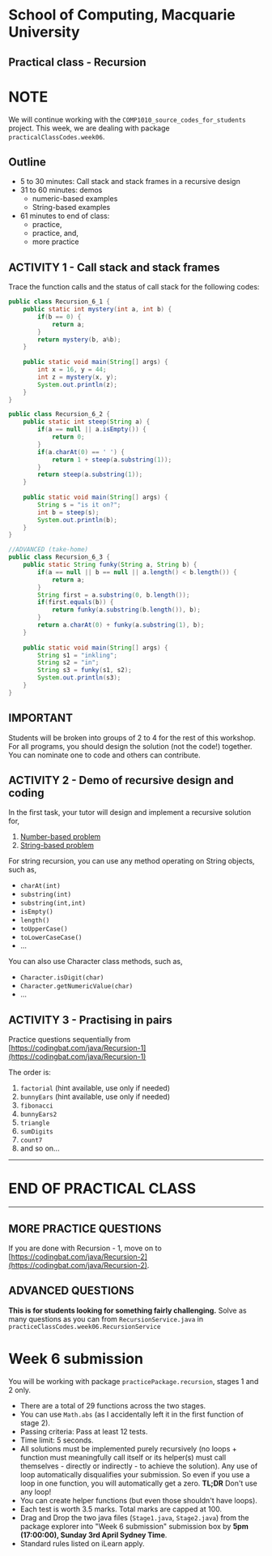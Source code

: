 # School of Computing, Macquarie University

## Practical class - Recursion

# NOTE

We will continue working with the `COMP1010_source_codes_for_students` project. This week, we are dealing with package `practicalClassCodes.week06`.

## Outline

- 5 to 30 minutes: Call stack and stack frames in a recursive design
- 31 to 60 minutes: demos
	- numeric-based examples
	- String-based examples
- 61 minutes to end of class: 
	- practice,
	- practice, and, 
	- more practice

## ACTIVITY 1 - Call stack and stack frames

Trace the function calls and the status of call stack for the following codes:

```java
public class Recursion_6_1 {
	public static int mystery(int a, int b) {
   		if(b == 0) {
			return a;
		}
		return mystery(b, a%b);
	}
	
	public static void main(String[] args) {
		int x = 16, y = 44;
		int z = mystery(x, y);
		System.out.println(z);
	}
}
```

<!--Solution:

```
main ->
mystery(16, 44) ->
mystery(44, 16) ->
mystery(16, 12) ->
mystery(12, 4) ->
mystery(4, 0) returns
4 all the way back to main
```-->

```java
public class Recursion_6_2 {
	public static int steep(String a) {
   		if(a == null || a.isEmpty()) {
			return 0;
		}
		if(a.charAt(0) == ' ') {
			return 1 + steep(a.substring(1));
		}
		return steep(a.substring(1));
	}
	
	public static void main(String[] args) {
		String s = "is it on?";
		int b = steep(s);
		System.out.println(b);
	}
}
```

<!--Solution:

```
main ->
steep("is it on?") ->
steep("s it on?") ->
steep(" it on?") ->
steep("it on?") ->
steep("t on?") ->
steep(" on?") ->
steep("on?") ->
steep("n?") ->
steep("?") ->
steep("") returns 0
steep("?") returns 0
steep("n?") returns 0
steep("on?") returns 0
steep(" on?") returns 1
steep("t on?") returns 1
steep("it on?") returns 1
steep(" it on?") returns 2
steep("s it on?") returns 2
steep("is it on?") returns 2

```-->

```java
//ADVANCED (take-home)
public class Recursion_6_3 {
	public static String funky(String a, String b) {
   		if(a == null || b == null || a.length() < b.length()) {
			return a;
		}
		String first = a.substring(0, b.length());
		if(first.equals(b)) {
			return funky(a.substring(b.length()), b);
		}
		return a.charAt(0) + funky(a.substring(1), b);
	}
	
	public static void main(String[] args) {
		String s1 = "inkling";
		String s2 = "in";
		String s3 = funky(s1, s2);
		System.out.println(s3);
	}
}
```

<!--Solution:

funky("inkling", "in") evaluates to "klg"
-->	
## IMPORTANT

Students will be broken into groups of 2 to 4 for the rest of this workshop. For all programs, you should design the solution (not the code!) together. You can nominate one to code and others can contribute.

## ACTIVITY 2 - Demo of recursive design and coding

In the first task, your tutor will design and implement a recursive solution for,

1. [Number-based problem](https://codingbat.com/prob/p163932) 
2. [String-based problem](https://codingbat.com/prob/p170371)

<!--Solutions

```java
public int sumDigits(int n) {
  if(n==0) {
    return 0;
  }
  if(n<0) {
    n=-n;
  }
  int lastDigit = n%10;
  int remainingNumber = n/10;
  int delegateResult = sumDigits(remainingNumber);
  int result = lastDigit + delegateResult;
  return result;
  
  /*
  also correct:
  if(n==0) {
    return 0;
  }
  return Math.abs(n%10 + sumDigits(n/10));
  */
}

public int countX(String str) {
  if(str.isEmpty()) {
    return 0;
  }
  
  char first = str.charAt(0);
  String remainingString = str.substring(1);
  int delegateResult = countX(remainingString);
  int result = delegateResult;
  if(first == 'x') {
    result++;
  }
  return result;
  
  /*
  also correct:
  if(str.isEmpty()) {
    return 0;
  }
  return str.charAt(0) == 'x' ? 1 + countX(str.substring(1)) : countX(str.substring(1));  
  */
}

```-->

For string recursion, you can use any method operating on String objects, such as,

- `charAt(int)`
- `substring(int)`
- `substring(int,int)`
- `isEmpty()`
- `length()`
- `toUpperCase()`
- `toLowerCaseCase()`
- ...

You can also use Character class methods, such as,

- `Character.isDigit(char)`
- `Character.getNumericValue(char)`
- ...

## ACTIVITY 3 - Practising in pairs

Practice questions sequentially from [https://codingbat.com/java/Recursion-1](https://codingbat.com/java/Recursion-1)

The order is:

1. `factorial` (hint available, use only if needed)
2. `bunnyEars` (hint available, use only if needed)
3. `fibonacci`
4. `bunnyEars2`
5. `triangle`
6. `sumDigits`
7. `count7`
8. and so on...

----------
# END OF PRACTICAL CLASS
------------

## MORE PRACTICE QUESTIONS

If you are done with Recursion - 1, move on to [https://codingbat.com/java/Recursion-2](https://codingbat.com/java/Recursion-2).

## ADVANCED QUESTIONS

**This is for students looking for something fairly challenging.**
Solve as many questions as you can from `RecursionService.java` in `practiceClassCodes.week06.RecursionService` 

# Week 6 submission

You will be working with package `practicePackage.recursion`, stages 1 and 2 only. 

- There are a total of 29 functions across the two stages. 
- You can use `Math.abs` (as I accidentally left it in the first function of stage 2).
- Passing criteria: Pass at least 12 tests.
- Time limit: 5 seconds.
- All solutions must be implemented purely recursively (no loops + function must meaningfully call itself or its helper(s) must call themselves - directly or indirectly - to achieve the solution). Any use of loop automatically disqualifies your submission. So even if you use a loop in one function, you will automatically get a zero. **TL;DR** Don't use any loop!
- You can create helper functions (but even those shouldn't have loops).
- Each test is worth 3.5 marks. Total marks are capped at 100.
- Drag and Drop the two java files (`Stage1.java`, `Stage2.java`) from the package explorer into "Week 6 submission" submission box by **5pm (17:00:00), Sunday 3rd April Sydney Time**.
- Standard rules listed on iLearn apply.
